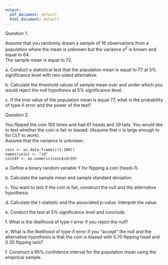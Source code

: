 ```yaml
---
output:
  pdf_document: default
  html_document: default
---
```


Question 1. 

Assume that you randomly drawn a sample of 16 observations from a population where the mean is unknown but the variance $\sigma^2$ is known and equal to 64.  
The sample mean is equal to 72. 

a. Conduct a statistical test that the population mean is equal to 77 at 5% significance level with two-sided alternative.  

b. Calculate the threshold values of sample mean over and under which you would reject the null hypothesis at 5% significance level.    

c. If the true value of the population mean is equal 77, what is the probability of type-II error and the power of the test?    




Question 2. 

You flipped the coin 100 times and had 61 heads and 39 tails. You would like to test whether the coin is fair or biased. (Assume that n is large enough to for CLT to work).  
Assume that the variance is unknown. 

```
coin <- as.data.frame(c(1:100)) 
names(coin) <- "id"
coin$Y <- as.numeric(coin$id>39)
```

a. Define a binary random variable Y for flipping a coin (head=1).  

b. Calculate the sample mean and sample standard deviation.  

c. You want to test if the coin is fair, construct the null and the alternative hypothesis.   

d. Calculate the t-statistic and the associated p-value. Interpret the value.  

e. Conduct the test at 5% significance level and conclude.   

f. What is the likelihood of type-I error if you reject the null?   

e. What is the likelihood of type-II error if you “accept” the null and the alternative hypothesis is that the coin is biased with 0.70 flipping head and 0.30 flipping tails? 

f. Construct a 95% confidence interval for the population mean using the empirical sample.     


